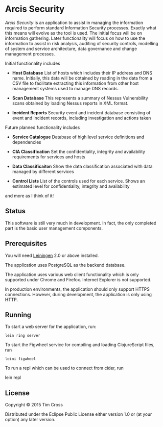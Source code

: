 # Arcis Security

*Arcis Security* is an application to assist in managing the information required to
perform standard Information Security processes. Exactly what this means will evolve
as the tool is used. The initial focus will be on information gathering. Later
functionality will focus on how to use the information to assist in risk analysis,
auditing of security controls, modelling of system and service architecture, data
governance and change management processes.

Initial functionality includes

+ **Host Database** List of hosts which includes their IP address and DNS
   name. Initially, this data will be obtained by reading in the data from a CSV
   file to facilitate extracting this information from other host management
   systems used to manage DNS records.

+ **Scan Database** This represents a summary of Nessus Vulnerability scans
   obtained by loading Nessus reports in XML format. 

+ **Incident Reports** Security event and incident database consisting of event and
   incident records, including investigation and actions taken  

Future planned functionality includes

+ **Service Catalogue** Database of high level service definitions and dependencies

+ **CIA Classification** Set the confidentiality, integrity and availability
   requirements for services and hosts

+ **Data Classificaiton** Show the data classification associated with data
   managed by different services

+ **Control Lists** List of the controls used for each service. Shows an
   estimated level for confidentiality, integrity and availability

and more as I think of it!

## Status

This software is still very much in development. In fact, the only completed part is
the basic user management components.

## Prerequisites

You will need [Leiningen][1] 2.0 or above installed.

The application uses PostgreSQL as the backend database.

The application uses various web client functionality which is only supported under
Chrome and Firefox. Internet Explorer is not supported.

In production environments, the application should only support HTTPS
connections. However, during development, the application is only using HTTP.

[1]: https://github.com/technomancy/leiningen

## Running

To start a web server for the application, run:

    lein ring server

To start the Figwheel service for compiling and loading ClojureScript files, run

    leini figwheel

To run a repl which can be used to connect from cider, run

lein repl

## License

Copyright © 2015 Tim Cross

Distributed under the Eclipse Public License either version 1.0 or (at
your option) any later version.
